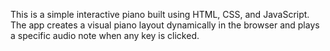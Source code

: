 This is a simple interactive piano built using HTML, CSS, and JavaScript. The app creates a visual piano layout dynamically in the browser and plays a specific audio note when any key is clicked.

